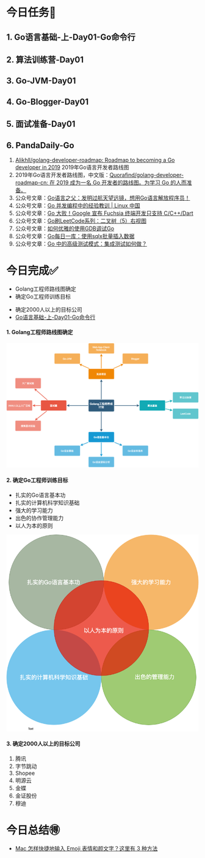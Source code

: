 # 今日任务📒



## 1. Go语言基础-上-Day01-Go命令行

## 2. 算法训练营-Day01

## 3. Go-JVM-Day01

## 4. Go-Blogger-Day01

## 5. 面试准备-Day01

## 6. PandaDaily-Go

1. [Alikhll/golang-developer-roadmap: Roadmap to becoming a Go developer in 2019](https://github.com/Alikhll/golang-developer-roadmap) 2019年Go语言开发者路线图
2. 2019年Go语言开发者路线图，中文版：[Quorafind/golang-developer-roadmap-cn: 在 2019 成为一名 Go 开发者的路线图。为学习 Go 的人而准备。](https://github.com/Quorafind/golang-developer-roadmap-cn)
3. 公众号文章：[Go语言之父：发明过航天望远镜，想用Go语言解放程序员！](https://mp.weixin.qq.com/s/FXUQScO67KFQTZJk8moCKg)
4. 公众号文章：[Go 并发编程中的经验教训 | Linux 中国](https://mp.weixin.qq.com/s/5YaZr3ljv4INIOQprqKZyw)
5. 公众号文章：[Go 大败！Google 宣布 Fuchsia 终端开发只支持 C/C++/Dart](https://mp.weixin.qq.com/s/snL8V2x4XfYDKV4boSsBCw)
6. 公众号文章：[Go刷LeetCode系列：二叉树（5）右视图](https://mp.weixin.qq.com/s/68gMHsGHxxecObC6m1Ug4w)
7. 公众号文章：[如何优雅的使用GDB调试Go](https://mp.weixin.qq.com/s/h-OBLoyyuC4oDUkYnKGg0w)
8. 公众号文章：[Go每日一库：使用sqlx批量插入数据](https://mp.weixin.qq.com/s/izZTySv4_1Uz6n3Yo2FHYA)
9. 公众号文章：[Go 中的高级测试模式：集成测试如何做？](https://mp.weixin.qq.com/s/o71M9SU_fh8suuRdOaZ0Bw)



# 今日完成✅

- Golang工程师路线图确定
- 确定Go工程师训练目标

* 确定2000人以上的目标公司
* [Go语言基础-上-Day01-Go命令行](../Golang工程师养成计划/Go语言基础/Go-基础-上-Day01-命令行.md)



#### 1. Golang工程师路线图确定

![](2020-04-22-笔记/Golang工程师养成计划.png)

#### 2. 确定Go工程师训练目标

- 扎实的Go语言基本功 
- 扎实的计算机科学知识基础 
- 强大的学习能力 
- 出色的协作管理能力 
- 以人为本的原则                       

![Golang工程师训练目标](2020-04-22-笔记/Golang工程师训练目标.png)

#### 3. 确定2000人以上的目标公司

1. 腾讯
2. 字节跳动
3. Shopee
4. 明源云
5. 金蝶
6. 金证股份
7. 穆迪



# 今日总结🉐

- [Mac 怎样快捷地输入 Emoji 表情和颜文字？这里有 3 种方法](https://baijiahao.baidu.com/s?id=1617085926806823969&wfr=spider&for=pc)